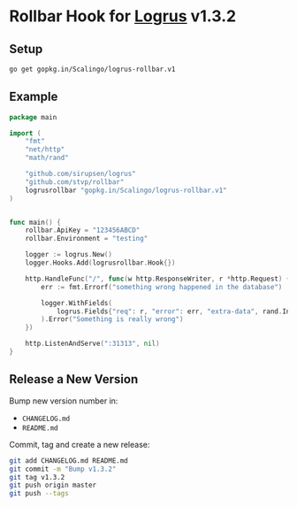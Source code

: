 # Rollbar Hook for [Logrus](https://github.com/sirupsen/logrus) v1.3.2

## Setup

```sh
go get gopkg.in/Scalingo/logrus-rollbar.v1
```

## Example

```go
package main

import (
	"fmt"
	"net/http"
	"math/rand"

	"github.com/sirupsen/logrus"
	"github.com/stvp/rollbar"
	logrusrollbar "gopkg.in/Scalingo/logrus-rollbar.v1"
)


func main() {
	rollbar.ApiKey = "123456ABCD"
	rollbar.Environment = "testing"

	logger := logrus.New()
	logger.Hooks.Add(logrusrollbar.Hook{})

	http.HandleFunc("/", func(w http.ResponseWriter, r *http.Request) {
		err := fmt.Errorf("something wrong happened in the database")

		logger.WithFields(
			logrus.Fields{"req": r, "error": err, "extra-data", rand.Int()},
		).Error("Something is really wrong")
	})

	http.ListenAndServe(":31313", nil)
}
```


## Release a New Version

Bump new version number in:

- `CHANGELOG.md`
- `README.md`

Commit, tag and create a new release:

```sh
git add CHANGELOG.md README.md
git commit -m "Bump v1.3.2"
git tag v1.3.2
git push origin master
git push --tags
```
